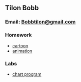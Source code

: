 ## Tilon Bobb


### Email: Bobbtilon@gmail.com
###  Homework
- [cartoon](https://codepen.io/kingtilon1/pen/dyZjPry)
- [animation](./test.html)
 ### Labs
- [chart program](https://codepen.io/kingtilon1/pen/popJaYR)



